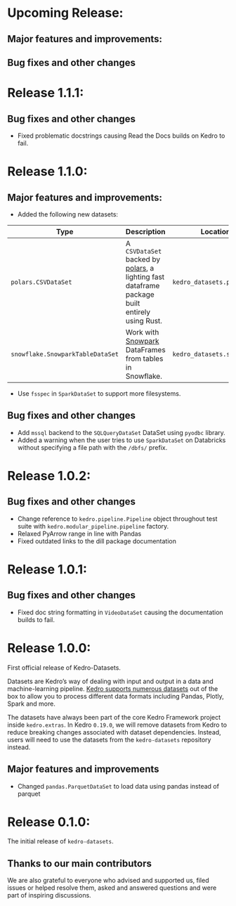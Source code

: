 # Upcoming Release:

## Major features and improvements:

## Bug fixes and other changes

# Release 1.1.1:

## Bug fixes and other changes

* Fixed problematic docstrings causing Read the Docs builds on Kedro to fail.

# Release 1.1.0:

## Major features and improvements:

* Added the following new datasets:

| Type                                 | Description                                                                | Location                      |
| ------------------------------------ | -------------------------------------------------------------------------- | ----------------------------- |
| `polars.CSVDataSet` | A `CSVDataSet` backed by [polars](https://www.pola.rs/), a lighting fast dataframe package built entirely using Rust. | `kedro_datasets.polars` |
| `snowflake.SnowparkTableDataSet` | Work with [Snowpark](https://www.snowflake.com/en/data-cloud/snowpark/) DataFrames from tables in Snowflake. | `kedro_datasets.snowflake` |
* Use `fsspec` in `SparkDataSet` to support more filesystems.

## Bug fixes and other changes
* Add `mssql` backend to the `SQLQueryDataSet` DataSet using `pyodbc` library.
* Added a warning when the user tries to use `SparkDataSet` on Databricks without specifying a file path with the `/dbfs/` prefix.

# Release 1.0.2:

## Bug fixes and other changes
* Change reference to `kedro.pipeline.Pipeline` object throughout test suite with `kedro.modular_pipeline.pipeline` factory.
* Relaxed PyArrow range in line with Pandas
* Fixed outdated links to the dill package documentation

# Release 1.0.1:

## Bug fixes and other changes
* Fixed doc string formatting in `VideoDataSet` causing the documentation builds to fail.


# Release 1.0.0:

First official release of Kedro-Datasets.

Datasets are Kedro’s way of dealing with input and output in a data and machine-learning pipeline. [Kedro supports numerous datasets](https://kedro.readthedocs.io/en/stable/kedro.extras.datasets.html) out of the box to allow you to process different data formats including Pandas, Plotly, Spark and more.

The datasets have always been part of the core Kedro Framework project inside `kedro.extras`. In Kedro `0.19.0`, we will remove datasets from Kedro to reduce breaking changes associated with dataset dependencies. Instead, users will need to use the datasets from the `kedro-datasets` repository instead.

## Major features and improvements
* Changed `pandas.ParquetDataSet` to load data using pandas instead of parquet

# Release 0.1.0:

The initial release of `kedro-datasets`.

## Thanks to our main contributors


We are also grateful to everyone who advised and supported us, filed issues or helped resolve them, asked and answered questions and were part of inspiring discussions.
